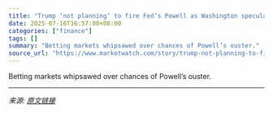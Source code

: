 ```yaml
---
title: "Trump ‘not planning’ to fire Fed’s Powell as Washington speculates he will"
date: 2025-07-16T16:57:00+08:00
categories: ["finance"]
tags: []
summary: "Betting markets whipsawed over chances of Powell’s ouster."
source_url: "https://www.marketwatch.com/story/trump-not-planning-to-fire-feds-powell-as-washington-speculates-he-will-7e3e0ab4?mod=mw_rss_topstories"
---
```


Betting markets whipsawed over chances of Powell’s ouster.

---

*来源: [原文链接](https://www.marketwatch.com/story/trump-not-planning-to-fire-feds-powell-as-washington-speculates-he-will-7e3e0ab4?mod=mw_rss_topstories)*
